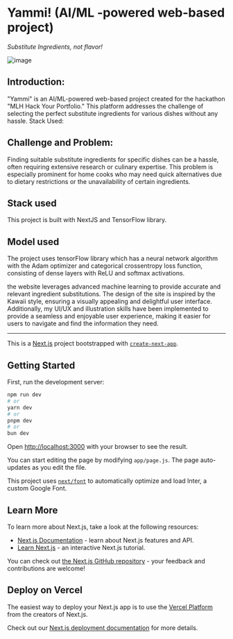 # Yammi! (AI/ML -powered web-based project)

*Substitute Ingredients, not flavor!*

![image](https://github.com/user-attachments/assets/9f6fe97f-79b6-493f-b6c4-90d338c27a65)


## Introduction:

"Yammi" is an AI/ML-powered web-based project created for the hackathon "MLH Hack Your Portfolio." This platform addresses the challenge of selecting the perfect substitute ingredients for various dishes without any hassle.
Stack Used:


## Challenge and Problem:

Finding suitable substitute ingredients for specific dishes can be a hassle, often requiring extensive research or culinary expertise. This problem is especially prominent for home cooks who may need quick alternatives due to dietary restrictions or the unavailability of certain ingredients.

## Stack used

This project is built with NextJS and TensorFlow library.

## Model used
The project uses tensorFlow library which has a neural network algorithm with the Adam optimizer and categorical crossentropy loss function, consisting of dense layers with ReLU and softmax activations.

the website leverages advanced machine learning to provide accurate and relevant ingredient substitutions. The design of the site is inspired by the Kawaii style, ensuring a visually appealing and delightful user interface. Additionally, my UI/UX and illustration skills have been implemented to provide a seamless and enjoyable user experience, making it easier for users to navigate and find the information they need.

-----------------------------------------------------------------------------------------------

This is a [Next.js](https://nextjs.org/) project bootstrapped with [`create-next-app`](https://github.com/vercel/next.js/tree/canary/packages/create-next-app).

## Getting Started

First, run the development server:

```bash
npm run dev
# or
yarn dev
# or
pnpm dev
# or
bun dev
```

Open [http://localhost:3000](http://localhost:3000) with your browser to see the result.

You can start editing the page by modifying `app/page.js`. The page auto-updates as you edit the file.

This project uses [`next/font`](https://nextjs.org/docs/basic-features/font-optimization) to automatically optimize and load Inter, a custom Google Font.

## Learn More

To learn more about Next.js, take a look at the following resources:

- [Next.js Documentation](https://nextjs.org/docs) - learn about Next.js features and API.
- [Learn Next.js](https://nextjs.org/learn) - an interactive Next.js tutorial.

You can check out [the Next.js GitHub repository](https://github.com/vercel/next.js/) - your feedback and contributions are welcome!

## Deploy on Vercel

The easiest way to deploy your Next.js app is to use the [Vercel Platform](https://vercel.com/new?utm_medium=default-template&filter=next.js&utm_source=create-next-app&utm_campaign=create-next-app-readme) from the creators of Next.js.

Check out our [Next.js deployment documentation](https://nextjs.org/docs/deployment) for more details.
